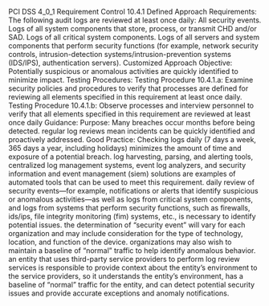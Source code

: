 PCI DSS 4_0_1 Requirement Control 10.4.1 Defined Approach Requirements: The following audit logs are reviewed at least once daily: All security events. Logs of all system components that store, process, or transmit CHD and/or SAD. Logs of all critical system components. Logs of all servers and system components that perform security functions (for example, network security controls, intrusion-detection systems/intrusion-prevention systems (IDS/IPS), authentication servers). Customized Approach Objective: Potentially suspicious or anomalous activities are quickly identified to minimize impact. Testing Procedures: Testing Procedure 10.4.1.a: Examine security policies and procedures to verify that processes are defined for reviewing all elements specified in this requirement at least once daily. Testing Procedure 10.4.1.b: Observe processes and interview personnel to verify that all elements specified in this requirement are reviewed at least once daily Guidance: Purpose: Many breaches occur months before being detected. regular log reviews mean incidents can be quickly identified and proactively addressed. Good Practice: Checking logs daily (7 days a week, 365 days a year, including holidays) minimizes the amount of time and exposure of a potential breach. log harvesting, parsing, and alerting tools, centralized log management systems, event log analyzers, and security information and event management (siem) solutions are examples of automated tools that can be used to meet this requirement. daily review of security events—for example, notifications or alerts that identify suspicious or anomalous activities—as well as logs from critical system components, and logs from systems that perform security functions, such as firewalls, ids/ips, file integrity monitoring (fim) systems, etc., is necessary to identify potential issues. the determination of “security event” will vary for each organization and may include consideration for the type of technology, location, and function of the device. organizations may also wish to maintain a baseline of “normal” traffic to help identify anomalous behavior. an entity that uses third-party service providers to perform log review services is responsible to provide context about the entity’s environment to the service providers, so it understands the entity’s environment, has a baseline of “normal” traffic for the entity, and can detect potential security issues and provide accurate exceptions and anomaly notifications.